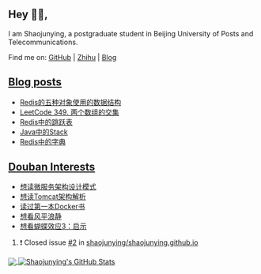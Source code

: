 ## Hey 👋🏻,

I am Shaojunying, a postgraduate student in Beijing University of Posts and Telecommunications.

Find me on: [GitHub](https://github.com/shaojunying) | [Zhihu](https://www.zhihu.com/people/shaojunying) | [Blog](https://shaojunying.github.io/)

## <a href="https://shaojunying.github.io/" target="_blank">Blog posts</a>
<!-- BLOG-POST-LIST:START -->
- [Redis的五种对象使用的数据结构](https://shaojunying.github.io/2020/11/02/Redis%E7%9A%84%E4%BA%94%E7%A7%8D%E5%AF%B9%E8%B1%A1%E4%BD%BF%E7%94%A8%E7%9A%84%E6%95%B0%E6%8D%AE%E7%BB%93%E6%9E%84/)
- [LeetCode 349. 两个数组的交集](https://shaojunying.github.io/2020/11/02/LeetCode-349-%E4%B8%A4%E4%B8%AA%E6%95%B0%E7%BB%84%E7%9A%84%E4%BA%A4%E9%9B%86/)
- [Redis中的跳跃表](https://shaojunying.github.io/2020/10/28/Redis%E4%B8%AD%E7%9A%84%E8%B7%B3%E8%B7%83%E8%A1%A8/)
- [Java中的Stack](https://shaojunying.github.io/2020/10/28/Java%E4%B8%AD%E7%9A%84Stack/)
- [Redis中的字典](https://shaojunying.github.io/2020/10/27/Redis%E4%B8%AD%E5%AD%97%E5%85%B8%E7%9A%84%E5%AE%9E%E7%8E%B0/)
<!-- BLOG-POST-LIST:END -->

## <a href="https://www.douban.com/people/155360876/" target="_blank">Douban Interests</a>
<!-- douban:START -->
- [想读微服务架构设计模式](https://book.douban.com/subject/33425123/)
- [想读Tomcat架构解析](https://book.douban.com/subject/27034717/)
- [读过第一本Docker书](https://book.douban.com/subject/26285268/)
- [想看风平浪静](http://movie.douban.com/subject/27589933/)
- [想看蝴蝶效应3：启示](http://movie.douban.com/subject/3077413/)
<!-- douban:END -->

<!--START_SECTION:activity-->
1. ❗️ Closed issue [#2](https://github.com/shaojunying/shaojunying.github.io/issues/2) in [shaojunying/shaojunying.github.io](https://github.com/shaojunying/shaojunying.github.io)
<!--END_SECTION:activity-->


<a href="https://github.com/shaojunying">
  <img align="center" src="https://github-readme-stats.codestackr.vercel.app/api/top-langs/?username=shaojunying&hide=css,html" />
</a>

<a href="https://github.com/shaojunying">
  <img align="center" src="https://github-readme-stats.codestackr.vercel.app/api?username=shaojunying&show_icons=true" alt="Shaojunying's GitHub Stats" />
</a>
